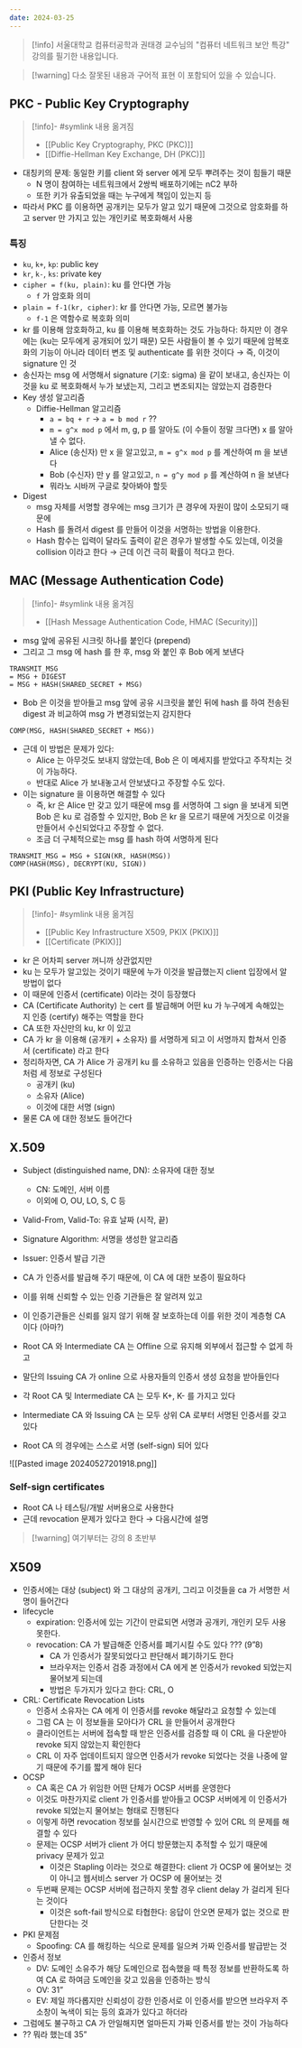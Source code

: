 ```yaml
---
date: 2024-03-25
---
```

> [!info] 서울대학교 컴퓨터공학과 권태경 교수님의 "컴퓨터 네트워크 보안 특강" 강의를 필기한 내용입니다.

> [!warning] 다소 잘못된 내용과 구어적 표현 이 포함되어 있을 수 있습니다.

## PKC - Public Key Cryptography

> [!info]- #symlink 내용 옮겨짐
> - [[Public Key Cryptography, PKC (PKC)]]
> - [[Diffie-Hellman Key Exchange, DH (PKC)]]

- 대칭키의 문제: 동일한 키를 client 와 server 에게 모두 뿌려주는 것이 힘들기 때문
    - N 명이 참여하는 네트워크에서 2쌍씩 배포하기에는 nC2 부하
    - 또한 키가 유출되었을 때는 누구에게 책임이 있는지 등
- 따라서 PKC 를 이용하면 공개키는 모두가 알고 있기 때문에 그것으로 암호화를 하고 server 만 가지고 있는 개인키로 복호화해서 사용

### 특징

- `ku`, `k+`, `kp`: public key
- `kr`, `k-`, `ks`: private key
- `cipher = f(ku, plain)`: ku 를 안다면 가능
    - `f` 가 암호화 의미
- `plain = f-1(kr, cipher)`: kr 를 안다면 가능, 모르면 불가능
    - `f-1` 은 역함수로 복호화 의미
- kr 를 이용해 암호화하고, ku 를 이용해 복호화하는 것도 가능하다: 하지만 이 경우에는 (ku는 모두에게 공개되어 있기 때문) 모든 사람들이 볼 수 있기 때문에 암복호화의 기능이 아니라 데이터 변조 및 authenticate 를 위한 것이다 → 즉, 이것이 signature 인 것
- 송신자는 msg 에 서명해서 signature (기호: sigma) 을 같이 보내고, 송신자는 이것을 ku 로 복호화해서 누가 보냈는지, 그리고 변조되지는 않았는지 검증한다
- Key 생성 알고리즘
    - Diffie-Hellman 알고리즘
        - `a = bq + r` → `a = b mod r` ??
        - `m = g^x mod p` 에서 m, g, p 를 알아도 (이 수들이 정말 크다면) x 를 알아낼 수 없다.
        - Alice (송신자) 만 x 을 알고있고, `m = g^x mod p` 를 계산하여 m 을 보낸다
        - Bob (수신자) 만 y 를 알고있고, `n = g^y mod p` 를 계산하여 n 을 보낸다
        - 뭐라노 시바꺼 구글로 찾아봐야 할듯
- Digest
    - msg 자체를 서명할 경우에는 msg 크기가 큰 경우에 자원이 많이 소모되기 때문에
    - Hash 를 돌려서 digest 를 만들어 이것을 서명하는 방법을 이용한다.
    - Hash 함수는 입력이 달라도 출력이 같은 경우가 발생할 수도 있는데, 이것을 collision 이라고 한다 → 근데 이건 극히 확률이 적다고 한다.

## MAC (Message Authentication Code)

> [!info]- #symlink 내용 옮겨짐
> - [[Hash Message Authentication Code, HMAC (Security)]]

- msg 앞에 공유된 시크릿 하나를 붙인다 (prepend)
- 그리고 그 msg 에 hash 를 한 후, msg 와 붙인 후 Bob 에게 보낸다

```
TRANSMIT_MSG
= MSG + DIGEST
= MSG + HASH(SHARED_SECRET + MSG)
```

- Bob 은 이것을 받아들고 msg 앞에 공유 시크릿을 붙인 뒤에 hash 를 하여 전송된 digest 과 비교하여 msg 가 변경되었는지 감지한다

```
COMP(MSG, HASH(SHARED_SECRET + MSG))
```

- 근데 이 방법은 문제가 있다:
    - Alice 는 아무것도 보내지 않았는데, Bob 은 이 메세지를 받았다고 주작치는 것이 가능하다.
    - 반대로 Alice 가 보내놓고서 안보냈다고 주장할 수도 있다.
- 이는 signature 을 이용하면 해결할 수 있다
    - 즉, kr 은 Alice 만 갖고 있기 때문에 msg 를 서명하여 그 sign 을 보내게 되면 Bob 은 ku 로 검증할 수 있지만, Bob 은 kr 을 모르기 때문에 거짓으로 이것을 만들어서 수신되었다고 주장할 수 없다.
    - 조금 더 구체적으로는 msg 를 hash 하여 서명하게 된다

```
TRANSMIT_MSG = MSG + SIGN(KR, HASH(MSG))
COMP(HASH(MSG), DECRYPT(KU, SIGN))
```

## PKI (Public Key Infrastructure)

> [!info]- #symlink 내용 옮겨짐
> - [[Public Key Infrastructure X509, PKIX (PKIX)]]
> - [[Certificate (PKIX)]]

- kr 은 어차피 server 꺼니까 상관없지만
- ku 는 모두가 알고있는 것이기 때문에 누가 이것을 발급했는지 client 입장에서 알 방법이 없다
- 이 때문에 인증서 (certificate) 이라는 것이 등장했다
- CA (Certificate Authority) 는 cert 를 발급해며 어떤 ku 가 누구에게 속해있는 지 인증 (certify) 해주는 역할을 한다
- CA 또한 자신만의 ku, kr 이 있고
- CA 가 kr 을 이용해 (공개키 + 소유자) 를 서명하게 되고 이 서명까지 합쳐서 인증서 (certificate) 라고 한다
- 정리하자면, CA 가 Alice 가 공개키 ku 를 소유하고 있음을 인증하는 인증서는 다음처럼 세 정보로 구성된다
    - 공개키 (ku)
    - 소유자 (Alice)
    - 이것에 대한 서명 (sign)
- 물론 CA 에 대한 정보도 들어간다

## X.509

- Subject (distinguished name, DN): 소유자에 대한 정보
    - CN: 도메인, 서버 이름
    - 이외에 O, OU, LO, S, C 등
- Valid-From, Valid-To: 유효 날짜 (시작, 끝)
- Signature Algorithm: 서명을 생성한 알고리즘
- Issuer: 인증서 발급 기관

- CA 가 인증서를 발급해 주기 때문에, 이 CA 에 대한 보증이 필요하다
- 이를 위해 신뢰할 수 있는 인증 기관들은 잘 알려져 있고
- 이 인증기관들은 신뢰를 잃지 않기 위해 잘 보호하는데 이를 위한 것이 계층형 CA 이다 (아마?)
- Root CA 와 Intermediate CA 는 Offline 으로 유지해 외부에서 접근할 수 없게 하고
- 말단의 Issuing CA 가 online 으로 사용자들의 인증서 생성 요청을 받아들인다
- 각 Root CA 및 Intermediate CA 는 모두 K+, K- 를 가지고 있다
- Intermediate CA 와 Issuing CA 는 모두 상위 CA 로부터 서명된 인증서를 갖고 있다
- Root CA 의 경우에는 스스로 서명 (self-sign) 되어 있다

![[Pasted image 20240527201918.png]]

### Self-sign certificates

- Root CA 나 테스팅/개발 서버용으로 사용한다
- 근데 revocation 문제가 있다고 한다 → 다음시간에 설명

> [!warning] 여기부터는 강의 8 초반부

## X509

- 인증서에는 대상 (subject) 와 그 대상의 공개키, 그리고 이것들을 ca 가 서명한 서명이 들어간다
- lifecycle
    - expiration: 인증서에 있는 기간이 만료되면 서명과 공개키, 개인키 모두 사용 못한다.
    - revocation: CA 가 발급해준 인증서를 폐기시킬 수도 있다 ??? (9”8)
        - CA 가 인증서가 잘못되었다고 판단해서 폐기하기도 한다
        - 브라우저는 인증서 검증 과정에서 CA 에게 본 인증서가 revoked 되었는지 물어보게 되는데
        - 방법은 두가지가 있다고 한다: CRL, O
- CRL: Certificate Revocation Lists
    - 인증서 소유자는 CA 에게 이 인증서를 revoke 해달라고 요청할 수 있는데
    - 그럼 CA 는 이 정보들을 모아다가 CRL 을 만들어서 공개한다
    - 클라이언트는 서버에 접속할 때 받은 인증서를 검증할 때 이 CRL 을 다운받아 revoke 되지 않았는지 확인한다
    - CRL 이 자주 업데이트되지 않으면 인증서가 revoke 되었다는 것을 나중에 알기 때문에 주기를 짧게 해야 된다
- OCSP
    - CA 혹은 CA 가 위임한 어떤 단체가 OCSP 서버를 운영한다
    - 이것도 마찬가지로 client 가 인증서를 받아들고 OCSP 서버에게 이 인증서가 revoke 되었는지 물어보는 형태로 진행된다
    - 이렇게 하면 revocation 정보를 실시간으로 반영할 수 있어 CRL 의 문제를 해결할 수 있다
    - 문제는 OCSP 서버가 client 가 어디 방문했는지 추적할 수 있기 때문에 privacy 문제가 있고
        - 이것은 Stapling 이라는 것으로 해결한다: client 가 OCSP 에 물어보는 것이 아니고 웹서비스 server 가 OCSP 에 물어보는 것
    - 두번째 문제는 OCSP 서버에 접근하지 못할 경우 client delay 가 걸리게 된다는 것이다
        - 이것은 soft-fail 방식으로 타협한다: 응답이 안오면 문제가 없는 것으로 판단한다는 것
- PKI 문제점
    - Spoofing: CA 를 해킹하는 식으로 문제를 일으켜 가짜 인증서를 발급받는 것
- 인증서 정보
    - DV: 도메인 소유주가 해당 도메인으로 접속했을 때 특정 정보를 반환하도록 하여 CA 로 하여금 도메인을 갖고 있음을 인증하는 방식
    - OV: 31”
    - EV: 제일 까다롭지만 신뢰성이 강한 인증서로 이 인증서를 받으면 브라우저 주소창이 녹색이 되는 등의 효과가 있다고 하더라
- 그럼에도 불구하고 CA 가 안일해지면 얼마든지 가짜 인증서를 받는 것이 가능하다
- ?? 뭐라 했는데 35”
